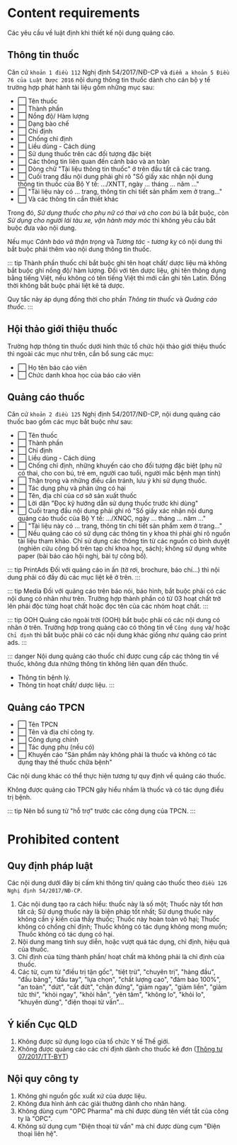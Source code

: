 # Content requirements
Các yêu cầu về luật định khi thiết kế nội dung quảng cáo.

## Thông tin thuốc
Căn cứ `khoản 1 điều 112` Nghị định 54/2017/NĐ-CP và `điểm a khoản 5 Điều 76 của Luật Dược 2016` nội dung thông tin thuốc dành cho cán bộ y tế trường hợp phát hành tài liệu gồm những mục sau:
* :white_large_square: Tên thuốc
* :white_large_square: Thành phần
* :white_large_square: Nồng độ/ Hàm lượng
* :white_large_square: Dạng bào chế
* :white_large_square: Chỉ định
* :white_large_square: Chống chỉ định
* :white_large_square: Liều dùng - Cách dùng
* :white_large_square: Sử dụng thuốc trên các đối tượng đặc biệt
* :white_large_square: Các thông tin liên quan đến cảnh báo và an toàn
* :white_large_square: Dòng chữ "Tài liệu thông tin thuốc" ở trên đầu tất cả các trang.
* :white_large_square: Cuối trang đầu nội dung phải ghi rõ "Số giấy xác nhận nội dung thông tin thuốc của Bộ Y tế: .../XNTT, ngày ... tháng ... năm ..."
* :white_large_square: "Tài liệu này có ... trang, thông tin chi tiết sản phẩm xem ở trang..." <Badge text="khi có nhiều trang" type="warn"/>
* :white_large_square: Và các thông tin cần thiết khác

Trong đó, *Sử dụng thuốc cho phụ nữ có thai và cho con bú* là bắt buộc, còn *Sử dụng cho người lái tàu xe, vận hành máy móc* thì không yêu cầu bắt buộc đưa vào nội dung.

Nếu mục *Cảnh báo và thận trọng* và *Tương tác - tương kỵ* có nội dung thì bắt buộc phải thêm vào nội dung thông tin thuốc.

::: tip
Thành phần thuốc chỉ bắt buộc ghi tên hoạt chất/ dược liệu mà không bắt buộc ghi nồng độ/ hàm lượng. 
Đối với tên dược liệu, ghi tên thông dụng bằng tiếng Việt, nếu không có tên tiếng Việt thì mới cần ghi tên Latin.
Đồng thời không bắt buộc phải liệt kê tá dược.

Quy tắc này áp dụng đồng thời cho phần *Thông tin thuốc* và *Quảng cáo thuốc*.
:::

## Hội thảo giới thiệu thuốc
Trường hợp thông tin thuốc dưới hình thức tổ chức hội thảo giới thiệu thuốc thì ngoài các mục như trên, cần bổ sung các mục:
* :white_large_square: Họ tên báo cáo viên
* :white_large_square: Chức danh khoa học của báo cáo viên

## Quảng cáo thuốc
Căn cứ `khoản 2 điều 125` Nghị định 54/2017/NĐ-CP, nội dung quảng cáo thuốc bao gồm các mục bắt buộc như sau:
* :white_large_square: Tên thuốc <Badge text="Media" type="tip"/> <Badge text="OOH" type="tip"/>
* :white_large_square: Thành phần <Badge text="Media" type="tip"/> <Badge text="OOH" type="tip"/>
* :white_large_square: Chỉ định <Badge text="Media" type="tip"/>
* :white_large_square: Liều dùng - Cách dùng
* :white_large_square: Chống chỉ định, những khuyến cáo cho đối tượng đặc biệt (phụ nữ có thai, cho con bú, trẻ em, người cao tuổi, người mắc bệnh mạn tính) <Badge text="Media" type="tip"/>
* :white_large_square: Thận trọng và những điều cần tránh, lưu ý khi sử dụng thuốc.
* :white_large_square: Tác dụng phụ và phản ứng có hại
* :white_large_square: Tên, địa chỉ của cơ sở sản xuất thuốc <Badge text="Media" type="tip"/> <Badge text="OOH" type="tip"/>
* :white_large_square: Lời dặn "Đọc kỹ hướng dẫn sử dụng thuốc trước khi dùng" <Badge text="Media" type="tip"/> <Badge text="OOH" type="tip"/>
* :white_large_square: Cuối trang đầu nội dung phải ghi rõ "Số giấy xác nhận nội dung quảng cáo thuốc của Bộ Y tế: .../XNQC, ngày ... tháng ... năm ..." <Badge text="OOH" type="tip"/>
* :white_large_square: "Tài liệu này có ... trang, thông tin chi tiết sản phẩm xem ở trang..." <Badge text="khi có nhiều trang" type="warn"/>
* :white_large_square: Nếu quảng cáo có sử dụng các thông tin y khoa thì phải ghi rõ nguồn tài liệu tham khảo. Chỉ sử dụng các thông tin từ các nguồn có bình duyệt (nghiên cứu công bố trên tạp chí khoa học, sách); không sử dụng white paper (bài báo cáo hội nghị, bài tự công bố).

::: tip PrintAds
Đối với quảng cáo in ấn (tờ rơi, brochure, báo chí...) thì nội dung phải có đầy đủ các mục liệt kê ở trên.
:::

::: tip Media
Đối với quảng cáo trên báo nói, báo hình, bắt buộc phải có các nội dung có nhãn <Badge text="Media" type="tip"/> như trên. Trường hợp thành phần có từ 03 hoạt chất trở lên phải độc từng hoạt chất hoặc đọc tên của các nhóm hoạt chất.
:::

::: tip OOH
Quảng cáo ngoài trời (OOH) bắt buộc phải có các nội dung có nhãn <Badge text="OOH" type="tip"/> ở trên. Trường hợp trong quảng cáo có thông tin về `Công dụng` và/ hoặc `Chỉ định` thì bắt buộc phải có các nội dung khác giống như quảng cáo print ads.
:::

::: danger
Nội dung quảng cáo thuốc chỉ được cung cấp các thông tin về thuốc, không đưa những thông tin không liên quan đến thuốc.
* Thông tin bệnh lý.
* Thông tin hoạt chất/ dược liệu.
:::

## Quảng cáo TPCN
* :white_large_square: Tên TPCN
* :white_large_square: Tên và địa chỉ công ty.
* :white_large_square: Công dụng chính
* :white_large_square: Tác dụng phụ (nếu có)
* :white_large_square: Khuyến cáo "Sản phẩm này không phải là thuốc và không có tác dụng thay thế thuốc chữa bệnh"

Các nội dung khác có thể thực hiện tương tự quy định về quảng cáo thuốc.

Không được quảng cáo TPCN gây hiểu nhầm là thuốc và có tác dụng điều trị bệnh.

::: tip
Nên bổ sung từ "hỗ trợ" trước các công dụng của TPCN.
:::

# Prohibited content
## Quy định pháp luật
Các nội dung dưới đây bị cấm khi thông tin/ quảng cáo thuốc theo `điều 126 Nghị định 54/2017/NĐ-CP`.
1. Các nội dung tạo ra cách hiểu: thuốc này là số một; Thuốc này tốt hơn tất cả; Sử dụng thuốc này là biện pháp tốt nhất; Sử dụng thuốc này không cần ý kiến của thầy thuốc; Thuốc này hoàn toàn vô hại; Thuốc không có chống chỉ định; Thuốc không có tác dụng không mong muốn; Thuốc không có tác dụng có hại.
2. Nội dung mang tính suy diễn, hoặc vượt quá tác dụng, chỉ định, hiệu quả của thuốc.
3. Chỉ định của từng thành phần/ hoạt chất mà không phải là chỉ định của thuốc.
4. Các từ, cụm từ "điều trị tận gốc", "tiệt trừ", "chuyên trị", "hàng đầu", "đầu bảng", "đầu tay", "lựa chọn", "chất lượng cao", "đảm bảo 100%", "an toàn", "dứt", "cắt đứt", "chặn đứng", "giảm ngay", "giảm liền", "giảm tức thì", "khỏi ngay", "khỏi hẳn", "yên tâm", "không lo", "khỏi lo", "khuyên dùng", "điện thoại từ vấn"...

## Ý kiến Cục QLD
1. Không được sử dụng logo của tổ chức Y tế Thế giới.
2. Không được quảng cáo các chỉ định dành cho thuốc kê đơn ([Thông tư 07/2017/TT-BYT](http://vbpl.vn/boyte/Pages/vbpq-van-ban-goc.aspx?ItemID=123248))

## Nội quy công ty
1. Không ghi nguồn gốc xuất xứ của dược liệu.
2. Không đưa hình ảnh các giải thưởng dành cho nhãn hàng.
3. Không dùng cụm "OPC Pharma" mà chỉ được dùng tên viết tắt của công ty là "OPC".
4. Không sử dụng cụm "Điện thoại từ vấn" mà chỉ được dùng cụm "Điện thoại liên hệ".
